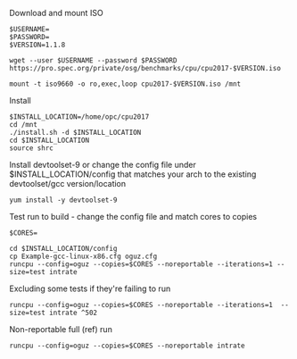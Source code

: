 Download and mount ISO

```
$USERNAME=
$PASSWORD=
$VERSION=1.1.8

wget --user $USERNAME --password $PASSWORD https://pro.spec.org/private/osg/benchmarks/cpu/cpu2017-$VERSION.iso

mount -t iso9660 -o ro,exec,loop cpu2017-$VERSION.iso /mnt
```

Install
```
$INSTALL_LOCATION=/home/opc/cpu2017
cd /mnt
./install.sh -d $INSTALL_LOCATION
cd $INSTALL_LOCATION
source shrc
```

Install devtoolset-9 or change the config file under $INSTALL_LOCATION/config that matches your arch to the existing devtoolset/gcc version/location

```
yum install -y devtoolset-9
```

Test run to build - change the config file and match cores to copies

```
$CORES=

cd $INSTALL_LOCATION/config
cp Example-gcc-linux-x86.cfg oguz.cfg
runcpu --config=oguz --copies=$CORES --noreportable --iterations=1 --size=test intrate 
```

Excluding some tests if they're failing to run

```
runcpu --config=oguz --copies=$CORES --noreportable --iterations=1  --size=test intrate ^502
```

Non-reportable full (ref) run

```
runcpu --config=oguz --copies=$CORES --noreportable intrate
```

